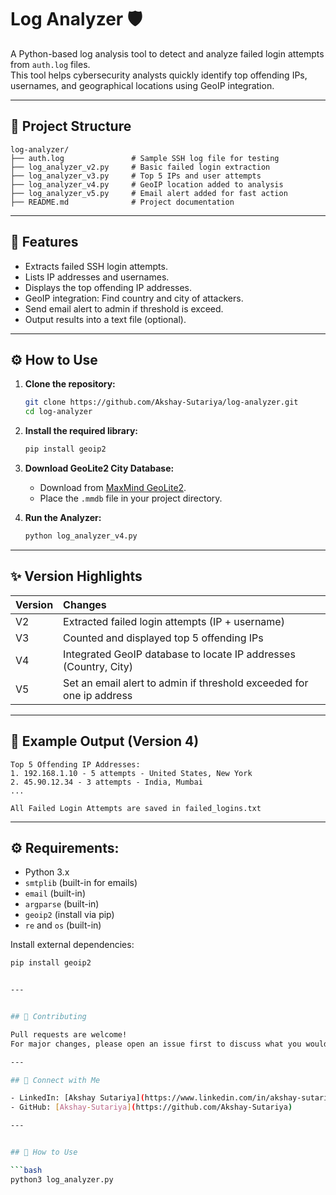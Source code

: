 # Log Analyzer  🛡️

A Python-based log analysis tool to detect and analyze failed login attempts from `auth.log` files.  
This tool helps cybersecurity analysts quickly identify top offending IPs, usernames, and geographical locations using GeoIP integration.

---

## 📂 Project Structure

```
log-analyzer/
├── auth.log               # Sample SSH log file for testing
├── log_analyzer_v2.py     # Basic failed login extraction
├── log_analyzer_v3.py     # Top 5 IPs and user attempts
├── log_analyzer_v4.py     # GeoIP location added to analysis
├── log_analyzer_v5.py     # Email alert added for fast action
├── README.md              # Project documentation
```

---

## 🚀 Features

- Extracts failed SSH login attempts.
- Lists IP addresses and usernames.
- Displays the top offending IP addresses.
- GeoIP integration: Find country and city of attackers.
- Send email alert to admin if threshold is exceed.
- Output results into a text file (optional).

---

## ⚙️ How to Use

1. **Clone the repository:**
   ```bash
   git clone https://github.com/Akshay-Sutariya/log-analyzer.git
   cd log-analyzer
   ```

2. **Install the required library:**
   ```bash
   pip install geoip2
   ```

3. **Download GeoLite2 City Database:**
   - Download from [MaxMind GeoLite2](https://dev.maxmind.com/geoip/geolite2-free-geolocation-data).
   - Place the `.mmdb` file in your project directory.

4. **Run the Analyzer:**
   ```bash
   python log_analyzer_v4.py
   ```

---

## ✨ Version Highlights

| Version | Changes |
| :------ | :------ |
| V2 | Extracted failed login attempts (IP + username) |
| V3 | Counted and displayed top 5 offending IPs |
| V4 | Integrated GeoIP database to locate IP addresses (Country, City) |
| V5 | Set an email alert to admin if threshold exceeded for one ip address |

---

## 📄 Example Output (Version 4)

```
Top 5 Offending IP Addresses:
1. 192.168.1.10 - 5 attempts - United States, New York
2. 45.90.12.34 - 3 attempts - India, Mumbai
...

All Failed Login Attempts are saved in failed_logins.txt
```


---

## ⚙️ Requirements:

- Python 3.x
- `smtplib` (built-in for emails)
- `email` (built-in)
- `argparse` (built-in)
- `geoip2` (install via pip)
- `re` and `os` (built-in)

Install external dependencies:
```bash
pip install geoip2


---


## 🤝 Contributing

Pull requests are welcome!  
For major changes, please open an issue first to discuss what you would like to change.

---

## 🔗 Connect with Me

- LinkedIn: [Akshay Sutariya](https://www.linkedin.com/in/akshay-sutariya2404/)
- GitHub: [Akshay-Sutariya](https://github.com/Akshay-Sutariya)

---


## 🧪 How to Use

```bash
python3 log_analyzer.py
